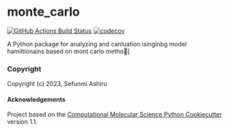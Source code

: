 monte_carlo
==============================
[//]: # (Badges)
[![GitHub Actions Build Status](https://github.com/REPLACE_WITH_OWNER_ACCOUNT/monte_carlo/workflows/CI/badge.svg)](https://github.com/REPLACE_WITH_OWNER_ACCOUNT/monte_carlo/actions?query=workflow%3ACI)
[![codecov](https://codecov.io/gh/REPLACE_WITH_OWNER_ACCOUNT/monte_carlo/branch/main/graph/badge.svg)](https://codecov.io/gh/REPLACE_WITH_OWNER_ACCOUNT/monte_carlo/branch/main)


A Python package for analyzing and canluation isinginbg model hamiltionains based on mont carlo metho[

### Copyright

Copyright (c) 2023, Sefunmi Ashiru


#### Acknowledgements
 
Project based on the 
[Computational Molecular Science Python Cookiecutter](https://github.com/molssi/cookiecutter-cms) version 1.1.
